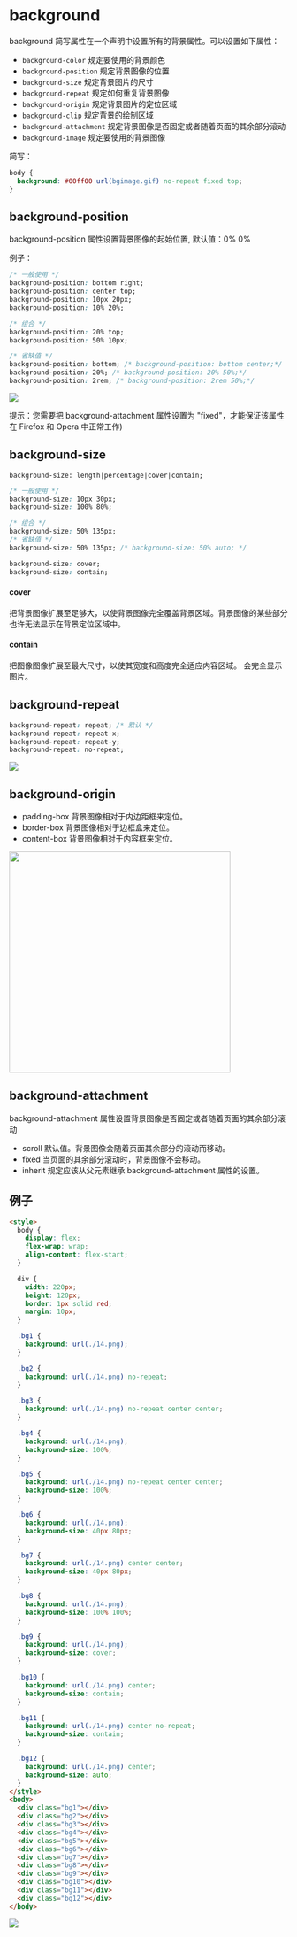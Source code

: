# background

background 简写属性在一个声明中设置所有的背景属性。可以设置如下属性：

- `background-color` 规定要使用的背景颜色
- `background-position` 规定背景图像的位置
- `background-size` 规定背景图片的尺寸
- `background-repeat` 规定如何重复背景图像
- `background-origin` 规定背景图片的定位区域
- `background-clip` 规定背景的绘制区域
- `background-attachment` 规定背景图像是否固定或者随着页面的其余部分滚动
- `background-image` 规定要使用的背景图像

简写：

```css
body {
  background: #00ff00 url(bgimage.gif) no-repeat fixed top;
}
```

## background-position

background-position 属性设置背景图像的起始位置, 默认值：0% 0%

例子：

```css
/* 一般使用 */
background-position: bottom right;
background-position: center top;
background-position: 10px 20px;
background-position: 10% 20%;

/* 组合 */
background-position: 20% top;
background-position: 50% 10px;

/* 省缺值 */
background-position: bottom; /* background-position: bottom center;*/
background-position: 20%; /* background-position: 20% 50%;*/
background-position: 2rem; /* background-position: 2rem 50%;*/
```

<img src="./imgs/15.jpg"/>

提示：您需要把 background-attachment 属性设置为 "fixed"，才能保证该属性在 Firefox 和 Opera 中正常工作)

## background-size

`background-size: length|percentage|cover|contain;`

```css
/* 一般使用 */
background-size: 10px 30px;
background-size: 100% 80%;

/* 组合 */
background-size: 50% 135px;
/* 省缺值 */
background-size: 50% 135px; /* background-size: 50% auto; */

background-size: cover;
background-size: contain;
```

#### cover

把背景图像扩展至足够大，以使背景图像完全覆盖背景区域。背景图像的某些部分也许无法显示在背景定位区域中。

#### contain

把图像图像扩展至最大尺寸，以使其宽度和高度完全适应内容区域。
会完全显示图片。

## background-repeat

```css
background-repeat: repeat; /* 默认 */
background-repeat: repeat-x;
background-repeat: repeat-y;
background-repeat: no-repeat;
```

<img src="./imgs/16.jpg"/>

## background-origin

- padding-box 背景图像相对于内边距框来定位。
- border-box 背景图像相对于边框盒来定位。
- content-box 背景图像相对于内容框来定位。

<img  height="400px" src="./imgs/17.jpg"/>

## background-attachment

background-attachment 属性设置背景图像是否固定或者随着页面的其余部分滚动

- scroll 默认值。背景图像会随着页面其余部分的滚动而移动。
- fixed 当页面的其余部分滚动时，背景图像不会移动。
- inherit 规定应该从父元素继承 background-attachment 属性的设置。

## 例子

```html
<style>
  body {
    display: flex;
    flex-wrap: wrap;
    align-content: flex-start;
  }

  div {
    width: 220px;
    height: 120px;
    border: 1px solid red;
    margin: 10px;
  }

  .bg1 {
    background: url(./14.png);
  }

  .bg2 {
    background: url(./14.png) no-repeat;
  }

  .bg3 {
    background: url(./14.png) no-repeat center center;
  }

  .bg4 {
    background: url(./14.png);
    background-size: 100%;
  }

  .bg5 {
    background: url(./14.png) no-repeat center center;
    background-size: 100%;
  }

  .bg6 {
    background: url(./14.png);
    background-size: 40px 80px;
  }

  .bg7 {
    background: url(./14.png) center center;
    background-size: 40px 80px;
  }

  .bg8 {
    background: url(./14.png);
    background-size: 100% 100%;
  }

  .bg9 {
    background: url(./14.png);
    background-size: cover;
  }

  .bg10 {
    background: url(./14.png) center;
    background-size: contain;
  }

  .bg11 {
    background: url(./14.png) center no-repeat;
    background-size: contain;
  }

  .bg12 {
    background: url(./14.png) center;
    background-size: auto;
  }
</style>
<body>
  <div class="bg1"></div>
  <div class="bg2"></div>
  <div class="bg3"></div>
  <div class="bg4"></div>
  <div class="bg5"></div>
  <div class="bg6"></div>
  <div class="bg7"></div>
  <div class="bg8"></div>
  <div class="bg9"></div>
  <div class="bg10"></div>
  <div class="bg11"></div>
  <div class="bg12"></div>
</body>
```

<img src="./imgs/14.jpg"/>
